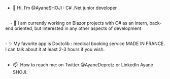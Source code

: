 - 👋 Hi, I’m @AyaneSHOJI : C# .Net junior developer </br>
</br>
    
- 🌱 I am currently working on Blazor projects with C# as an intern, back-end oriented, but interested in any other aspects of development </br>    
</br>

- ✨ My favorite app is Doctolib : medical booking service MADE IN FRANCE. I can talk about it at least 2-3 hours if you wish.</br>
</br>
    
- 📫  How to reach me: on Twitter @AyaneDepretz or LinkedIn Ayané SHOJI.</br>

<!---
AyaneSHOJI/AyaneSHOJI is a ✨ special ✨ repository because its `README.md` (this file) appears on your GitHub profile.
You can click the Preview link to take a look at your changes.
--->
